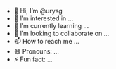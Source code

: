 - 👋 Hi, I’m @urysg
- 👀 I’m interested in ...
- 🌱 I’m currently learning ...
- 💞️ I’m looking to collaborate on ...
- 📫 How to reach me ...
- 😄 Pronouns: ...
- ⚡ Fun fact: ...

<!---
urysg/urysg is a ✨ special ✨ repository because its `README.md` (this file) appears on your GitHub profile.
You can click the Preview link to take a look at your changes.
--->
